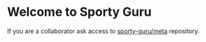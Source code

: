 # Welcome to Sporty Guru


If you are a collaborator ask access to [sporty-guru/meta](https://github.com/sporty-guru/meta) repository.
